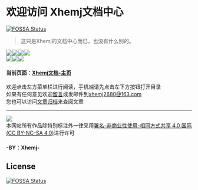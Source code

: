 # 欢迎访问 **Xhemj文档中心**
[![FOSSA Status](https://app.fossa.com/api/projects/git%2Bgithub.com%2Fxhemj%2Fbooks.svg?type=shield)](https://app.fossa.com/projects/git%2Bgithub.com%2Fxhemj%2Fbooks?ref=badge_shield)


> 这只是Xhemj的文档中心而已，也没有什么别的。

![](https://img.shields.io/github/commit-activity/y/xhemj/books?style=flat-square)![](https://img.shields.io/github/last-commit/xhemj/books?style=flat-square)![](https://img.shields.io/github/languages/count/xhemj/books?style=flat-square)![](https://img.shields.io/github/languages/top/xhemj/books?style=flat-square)</br>
![](https://img.shields.io/github/stars/xhemj/books?style=flat-square)![](https://img.shields.io/github/forks/xhemj/books?style=flat-square)![](https://img.shields.io/github/watchers/xhemj/books?style=flat-square)

#### 当前页面：[Xhemj文档-主页](/)
欢迎点击左方菜单栏进行阅读，手机端请先点击左下方按钮打开目录</br>
如果有任何意见欢迎[留言](https://github.com/xhemj/books/issues/new)或发邮件到[xhemj2680@163.com](mailto:xhemj2680@163.com)</br>
您也可以访问[文章归档](/p/sitemap)来查阅文章</br>
***

![](https://licensebuttons.net/l/by-nc-sa/4.0/88x31.png)</br>
本网站所有作品除特别标注外一律采用[署名-非商业性使用-相同方式共享 4.0 国际 (CC BY-NC-SA 4.0)](/p/licenses)进行许可


#### -BY：Xhemj-


## License
[![FOSSA Status](https://app.fossa.com/api/projects/git%2Bgithub.com%2Fxhemj%2Fbooks.svg?type=large)](https://app.fossa.com/projects/git%2Bgithub.com%2Fxhemj%2Fbooks?ref=badge_large)